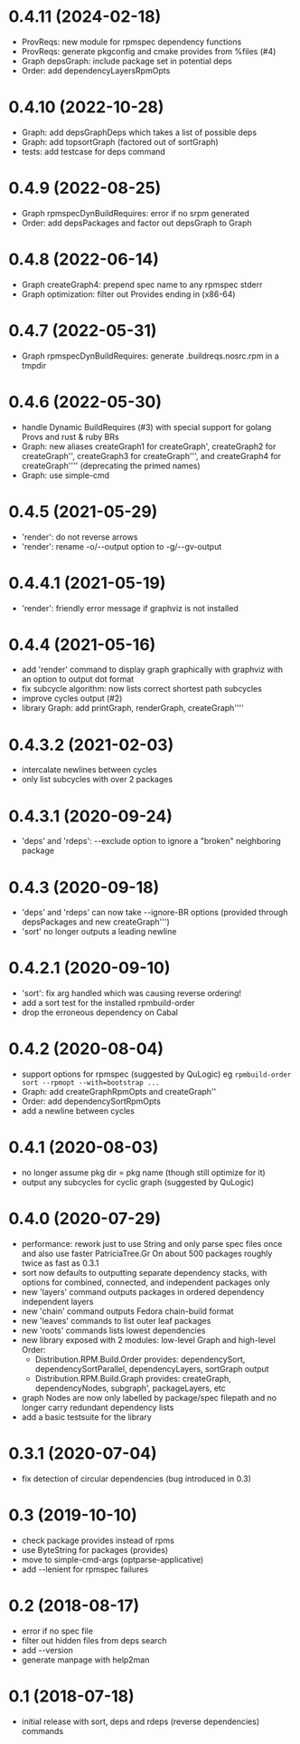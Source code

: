 # 0.4.11 (2024-02-18)
- ProvReqs: new module for rpmspec dependency functions
- ProvReqs: generate pkgconfig and cmake provides from %files (#4)
- Graph depsGraph: include package set in potential deps
- Order: add dependencyLayersRpmOpts

# 0.4.10 (2022-10-28)
- Graph: add depsGraphDeps which takes a list of possible deps
- Graph: add topsortGraph (factored out of sortGraph)
- tests: add testcase for deps command

# 0.4.9 (2022-08-25)
- Graph rpmspecDynBuildRequires: error if no srpm generated
- Order: add depsPackages and factor out depsGraph to Graph

# 0.4.8 (2022-06-14)
- Graph createGraph4: prepend spec name to any rpmspec stderr
- Graph optimization: filter out Provides ending in (x86-64)

# 0.4.7 (2022-05-31)
- Graph rpmspecDynBuildRequires: generate .buildreqs.nosrc.rpm in a tmpdir

# 0.4.6 (2022-05-30)
- handle Dynamic BuildRequires (#3)
  with special support for golang Provs and rust & ruby BRs
- Graph: new aliases createGraph1 for createGraph',
  createGraph2 for createGraph'', createGraph3 for createGraph''',
  and createGraph4 for createGraph'''' (deprecating the primed names)
- Graph: use simple-cmd

# 0.4.5 (2021-05-29)
- 'render': do not reverse arrows
- 'render': rename -o/--output option to -g/--gv-output

# 0.4.4.1 (2021-05-19)
- 'render': friendly error message if graphviz is not installed

# 0.4.4 (2021-05-16)
- add 'render' command to display graph graphically with graphviz
  with an option to output dot format
- fix subcycle algorithm: now lists correct shortest path subcycles
- improve cycles output (#2)
- library Graph: add printGraph, renderGraph, createGraph''''

# 0.4.3.2 (2021-02-03)
- intercalate newlines between cycles
- only list subcycles with over 2 packages

# 0.4.3.1 (2020-09-24)
- 'deps' and 'rdeps': --exclude option to ignore a "broken" neighboring package

# 0.4.3 (2020-09-18)
- 'deps' and 'rdeps' can now take --ignore-BR options
  (provided through depsPackages and new createGraph''')
- 'sort' no longer outputs a leading newline

# 0.4.2.1 (2020-09-10)
- 'sort': fix arg handled which was causing reverse ordering!
- add a sort test for the installed rpmbuild-order
- drop the erroneous dependency on Cabal

# 0.4.2 (2020-08-04)
- support options for rpmspec (suggested by QuLogic)
  eg `rpmbuild-order sort --rpmopt --with=bootstrap ...`
- Graph: add createGraphRpmOpts and createGraph''
- Order: add dependencySortRpmOpts
- add a newline between cycles

# 0.4.1 (2020-08-03)
- no longer assume pkg dir = pkg name (though still optimize for it)
- output any subcycles for cyclic graph (suggested by QuLogic)

# 0.4.0 (2020-07-29)
- performance: rework just to use String and only parse spec files once
  and also use faster PatriciaTree.Gr
  On about 500 packages roughly twice as fast as 0.3.1
- sort now defaults to outputting separate dependency stacks, with options for combined, connected, and independent packages only
- new 'layers' command outputs packages in ordered dependency independent layers
- new 'chain' command outputs Fedora chain-build format
- new 'leaves' commands to list outer leaf packages
- new 'roots' commands lists lowest dependencies
- new library exposed with 2 modules: low-level Graph and high-level Order:
  - Distribution.RPM.Build.Order provides: dependencySort, dependencySortParallel,
    dependencyLayers, sortGraph output
  - Distribution.RPM.Build.Graph provides: createGraph, dependencyNodes,
    subgraph', packageLayers, etc
- graph Nodes are now only labelled by package/spec filepath
  and no longer carry redundant dependency lists
- add a basic testsuite for the library

# 0.3.1 (2020-07-04)
- fix detection of circular dependencies (bug introduced in 0.3)

# 0.3 (2019-10-10)
- check package provides instead of rpms
- use ByteString for packages (provides)
- move to simple-cmd-args (optparse-applicative)
- add --lenient for rpmspec failures

# 0.2 (2018-08-17)
- error if no spec file
- filter out hidden files from deps search
- add --version
- generate manpage with help2man

# 0.1 (2018-07-18)
- initial release with sort, deps and rdeps (reverse dependencies) commands

